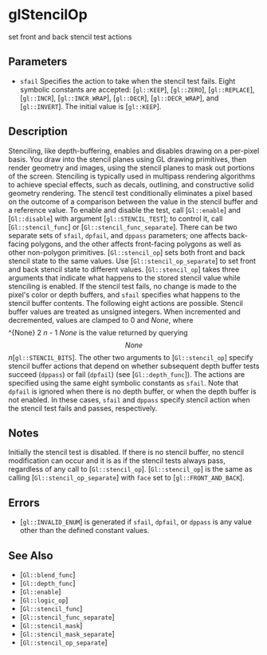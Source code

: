 # glStencilOp
set front and back stencil test actions

## Parameters
- `sfail`
  Specifies the action to take when the stencil test fails. Eight
  symbolic constants are accepted: [`gl::KEEP`], [`gl::ZERO`],
  [`gl::REPLACE`], [`gl::INCR`], [`gl::INCR_WRAP`], [`gl::DECR`],
  [`gl::DECR_WRAP`], and [`gl::INVERT`]. The initial value is
  [`gl::KEEP`].

## Description
Stenciling, like depth-buffering, enables and disables drawing on a
  per-pixel basis. You draw into the stencil planes using GL drawing
  primitives, then render geometry and images, using the stencil planes
  to mask out portions of the screen. Stenciling is typically used in
  multipass rendering algorithms to achieve special effects, such as
  decals, outlining, and constructive solid geometry rendering.
The stencil test conditionally eliminates a pixel based on the outcome
  of a comparison between the value in the stencil buffer and a
  reference value. To enable and disable the test, call [`Gl::enable`]
  and [`Gl::disable`] with argument [`gl::STENCIL_TEST`]; to control it,
  call [`Gl::stencil_func`] or [`Gl::stencil_func_separate`].
There can be two separate sets of `sfail`, `dpfail`, and `dppass`
  parameters; one affects back-facing polygons, and the other affects
  front-facing polygons as well as other non-polygon primitives.
  [`Gl::stencil_op`] sets both front and back stencil state to the same
  values. Use [`Gl::stencil_op_separate`] to set front and back stencil
  state to different values.
[`Gl::stencil_op`] takes three arguments that indicate what happens to
  the stored stencil value while stenciling is enabled. If the stencil
  test fails, no change is made to the pixel's color or depth buffers,
  and `sfail` specifies what happens to the stencil buffer contents. The
  following eight actions are possible.
Stencil buffer values are treated as unsigned integers. When
  incremented and decremented, values are clamped to 0 and $None$, where
  $$ $$ ^{None} 2 *n* *-* 1 $None$ is the value returned by querying $$
  None $$ *n*[`gl::STENCIL_BITS`].
The other two arguments to [`Gl::stencil_op`] specify stencil buffer
  actions that depend on whether subsequent depth buffer tests succeed
  (`dppass`) or fail (`dpfail`) (see [`Gl::depth_func`]). The actions
  are specified using the same eight symbolic constants as `sfail`. Note
  that `dpfail` is ignored when there is no depth buffer, or when the
  depth buffer is not enabled. In these cases, `sfail` and `dppass`
  specify stencil action when the stencil test fails and passes,
  respectively.

## Notes
Initially the stencil test is disabled. If there is no stencil buffer,
  no stencil modification can occur and it is as if the stencil tests
  always pass, regardless of any call to [`Gl::stencil_op`].
[`Gl::stencil_op`] is the same as calling [`Gl::stencil_op_separate`]
  with `face` set to [`gl::FRONT_AND_BACK`].

## Errors
- [`gl::INVALID_ENUM`] is generated if `sfail`, `dpfail`, or `dppass` is
  any value other than the defined constant values.

## See Also
- [`Gl::blend_func`]
- [`Gl::depth_func`]
- [`Gl::enable`]
- [`Gl::logic_op`]
- [`Gl::stencil_func`]
- [`Gl::stencil_func_separate`]
- [`Gl::stencil_mask`]
- [`Gl::stencil_mask_separate`]
- [`Gl::stencil_op_separate`]
